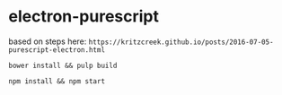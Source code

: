 # electron-purescript

based on steps here: `https://kritzcreek.github.io/posts/2016-07-05-purescript-electron.html`

`bower install && pulp build`

`npm install && npm start`
